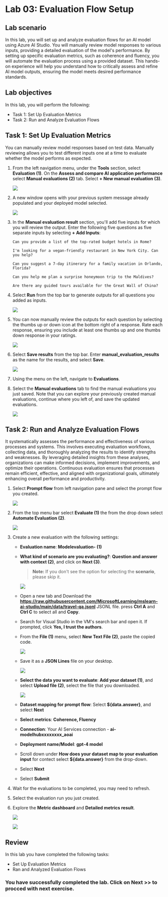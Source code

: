 # Lab 03: Evaluation Flow Setup

## Lab scenario
In this lab, you will set up and analyze evaluation flows for an AI model using Azure AI Studio. You will manually review model responses to various inputs, providing a detailed evaluation of the model's performance. By setting up specific evaluation metrics, such as coherence and fluency, you will automate the evaluation process using a provided dataset. This hands-on experience will help you understand how to critically assess and refine AI model outputs, ensuring the model meets desired performance standards.

## Lab objectives
In this lab, you will perform the following:
- Task 1: Set Up Evaluation Metrics
- Task 2: Run and Analyze Evaluation Flows

## Task 1: Set Up Evaluation Metrics

You can manually review model responses based on test data. Manually reviewing allows you to test different inputs one at a time to evaluate whether the model performs as expected.

1. From the left navigation menu, under the **Tools** section, select **Evaluation (1)**. On the **Assess and compare AI application performance** select **Manual evaluations (2)** tab. Select **+ New manual evaluation (3)**.

   ![](./media/evaluation-1.png)

1. A new window opens with your previous system message already populated and your deployed model selected.

   ![](./media/gpt-4-demo-1.png)

1. In the **Manual evaluation result** section, you'll add five inputs for which you will review the output. Enter the following five questions as five separate inputs by selecting **+ Add Inputs**:

   `Can you provide a list of the top-rated budget hotels in Rome?`

   `I'm looking for a vegan-friendly restaurant in New York City. Can you help?`

   `Can you suggest a 7-day itinerary for a family vacation in Orlando, Florida?`

   `Can you help me plan a surprise honeymoon trip to the Maldives?`

   `Are there any guided tours available for the Great Wall of China?`

1. Select **Run** from the top bar to generate outputs for all questions you added as inputs.

    ![](./media/image-20.png)

1. You can now manually review the outputs for each question by selecting the thumbs up or down icon at the bottom right of a response. Rate each response, ensuring you include at least one thumbs up and one thumbs down response in your ratings.

   ![](./media/output(1).png)

1. Select **Save results** from the top bar. Enter **manual_evaluation_results** as the name for the results, and select **Save**.

   ![](./media/gpt-4-demo18.png)
   
1. Using the menu on the left, navigate to **Evaluations**.

1. Select the **Manual evaluations** tab to find the manual evaluations you just saved. Note that you can explore your previously created manual evaluations, continue where you left of, and save the updated evaluations.

   ![](./media/manual.png)

## Task 2: Run and Analyze Evaluation Flows

It systematically assesses the performance and effectiveness of various processes and systems. This involves executing evaluation workflows, collecting data, and thoroughly analyzing the results to identify strengths and weaknesses. By leveraging detailed insights from these analyses, organizations can make informed decisions, implement improvements, and optimize their operations. Continuous evaluation ensures that processes remain efficient, effective, and aligned with organizational goals, ultimately enhancing overall performance and productivity.

1. Select **Prompt flow** from left navigation pane and select the prompt flow you created.

   ![](./media/promptflow-1.png)

1. From the top menu bar select **Evaluate (1)** the from the drop down select **Automate Evaluation (2)**.

   ![](./media/evaluations-1.png)

1. Create a new evaluation with the following settings:
    - **Evaluation name**: **Modelevaluation-<inject key="DeploymentID" enableCopy="false"/> (1)**
    - **What kind of scenario are you evaluating?**: **Question and answer with context (2)**, and click on **Next (3)**.
       > **Note:** If you don't see the option for selecting the **scenario**, please skip it.
       
       ![](./media/modelevaluation-1.png)

    - Open a new tab and Download the **https://raw.githubusercontent.com/MicrosoftLearning/mslearn-ai-studio/main/data/travel-qa.jsonl** JSONL file. press **Ctrl A** 
      and **Ctrl C** to select all and **Copy**.
  
    - Search for Visual Studio in the VM's search bar and open it. If prompted, click **Yes, I trust the authors**.

    - From the **File (1)** menu, select **New Text File (2)**, paste the copied code.

       ![](./media/new-text.png)

    - Save it as a **JSON Lines** file on your desktop.

       ![](./media/json.png)
   
    - **Select the data you want to evaluate**: **Add your dataset (1)**, and select **Upload file (2)**, select the file that you downloaded.
  
         ![](./media/image-22.png)

    - **Dataset mapping for prompt flow**: Select **${data.answer}**, and select **Next** 
    - **Select metrics**: **Coherence, Fluency**
    - **Connection**: Your AI Services connection - **ai-modelhub<inject key="DeploymentID" enableCopy="false"/>xxxxxxxx_aoai**
    - **Deployment name/Model**: **gpt-4 model**
    - Scroll down under **How does your dataset map to your evaluation input** for contect select **${data.answer}** from the drop-down.
    - Select **Next**
    - Select **Submit**

1. Wait for the evaluations to be completed, you may need to refresh.

1. Select the evaluation run you just created.

1. Explore the **Metric dashboard** and **Detailed metrics result**.

    ![](./media/image-26.png)

    ![](./media/image-27.png)

## Review
In this lab you have completed the following tasks:
- Set Up Evaluation Metrics
- Ran and Analyzed Evaluation Flows

### You have successfully completed the lab. Click on **Next >>** to procced with next exercise.
